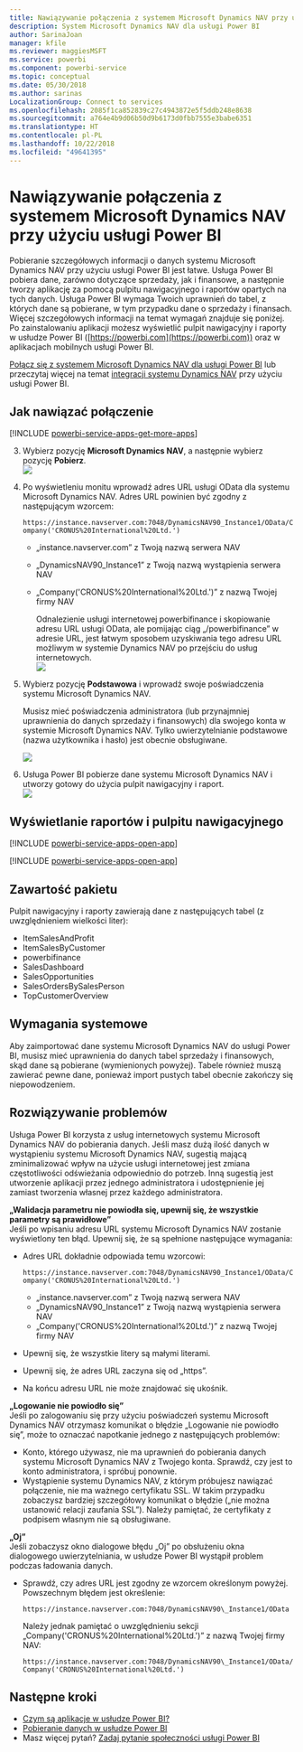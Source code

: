 ```yaml
---
title: Nawiązywanie połączenia z systemem Microsoft Dynamics NAV przy użyciu usługi Power BI
description: System Microsoft Dynamics NAV dla usługi Power BI
author: SarinaJoan
manager: kfile
ms.reviewer: maggiesMSFT
ms.service: powerbi
ms.component: powerbi-service
ms.topic: conceptual
ms.date: 05/30/2018
ms.author: sarinas
LocalizationGroup: Connect to services
ms.openlocfilehash: 2085f1ca852839c27c4943872e5f5ddb248e8638
ms.sourcegitcommit: a764e4b9d06b50d9b6173d0fbb7555e3babe6351
ms.translationtype: HT
ms.contentlocale: pl-PL
ms.lasthandoff: 10/22/2018
ms.locfileid: "49641395"
---
```

# <a name="connect-to-microsoft-dynamics-nav-with-power-bi"></a>Nawiązywanie połączenia z systemem Microsoft Dynamics NAV przy użyciu usługi Power BI
Pobieranie szczegółowych informacji o danych systemu Microsoft Dynamics NAV przy użyciu usługi Power BI jest łatwe. Usługa Power BI pobiera dane, zarówno dotyczące sprzedaży, jak i finansowe, a następnie tworzy aplikację za pomocą pulpitu nawigacyjnego i raportów opartych na tych danych. Usługa Power BI wymaga Twoich uprawnień do tabel, z których dane są pobierane, w tym przypadku dane o sprzedaży i finansach. Więcej szczegółowych informacji na temat wymagań znajduje się poniżej. Po zainstalowaniu aplikacji możesz wyświetlić pulpit nawigacyjny i raporty w usłudze Power BI ([https://powerbi.com](https://powerbi.com)) oraz w aplikacjach mobilnych usługi Power BI. 

[Połącz się z systemem Microsoft Dynamics NAV dla usługi Power BI](https://app.powerbi.com/getdata/services/microsoft-dynamics-nav) lub przeczytaj więcej na temat [integracji systemu Dynamics NAV](https://powerbi.microsoft.com/integrations/microsoft-dynamics-nav) przy użyciu usługi Power BI.

## <a name="how-to-connect"></a>Jak nawiązać połączenie
[!INCLUDE [powerbi-service-apps-get-more-apps](./includes/powerbi-service-apps-get-more-apps.md)]

3. Wybierz pozycję **Microsoft Dynamics NAV**, a następnie wybierz pozycję **Pobierz**.  
   ![](media/service-connect-to-microsoft-dynamics-nav/mdnav.png)
4. Po wyświetleniu monitu wprowadź adres URL usługi OData dla systemu Microsoft Dynamics NAV. Adres URL powinien być zgodny z następującym wzorcem:
   
    `https://instance.navserver.com:7048/DynamicsNAV90_Instance1/OData/Company('CRONUS%20International%20Ltd.')`
   
   * „instance.navserver.com” z Twoją nazwą serwera NAV
   * „DynamicsNAV90\_Instance1” z Twoją nazwą wystąpienia serwera NAV
   * „Company('CRONUS%20International%20Ltd.')” z nazwą Twojej firmy NAV
     
     Odnalezienie usługi internetowej powerbifinance i skopiowanie adresu URL usługi OData, ale pomijając ciąg „/powerbifinance” w adresie URL, jest łatwym sposobem uzyskiwania tego adresu URL możliwym w systemie Dynamics NAV po przejściu do usług internetowych.  
     ![](media/service-connect-to-microsoft-dynamics-nav/param.png)
5. Wybierz pozycję **Podstawowa** i wprowadź swoje poświadczenia systemu Microsoft Dynamics NAV.
   
    Musisz mieć poświadczenia administratora (lub przynajmniej uprawnienia do danych sprzedaży i finansowych) dla swojego konta w systemie Microsoft Dynamics NAV.  Tylko uwierzytelnianie podstawowe (nazwa użytkownika i hasło) jest obecnie obsługiwane.
   
    ![](media/service-connect-to-microsoft-dynamics-nav/creds.png)
6. Usługa Power BI pobierze dane systemu Microsoft Dynamics NAV i utworzy gotowy do użycia pulpit nawigacyjny i raport.   
   ![](media/service-connect-to-microsoft-dynamics-nav/dashboard.png)

## <a name="view-the-dashboard-and-reports"></a>Wyświetlanie raportów i pulpitu nawigacyjnego
[!INCLUDE [powerbi-service-apps-open-app](./includes/powerbi-service-apps-open-app.md)]

[!INCLUDE [powerbi-service-apps-open-app](./includes/powerbi-service-apps-what-now.md)]

## <a name="whats-included"></a>Zawartość pakietu
Pulpit nawigacyjny i raporty zawierają dane z następujących tabel (z uwzględnieniem wielkości liter):  

* ItemSalesAndProfit  
* ItemSalesByCustomer  
* powerbifinance  
* SalesDashboard  
* SalesOpportunities  
* SalesOrdersBySalesPerson  
* TopCustomerOverview  

## <a name="system-requirements"></a>Wymagania systemowe
Aby zaimportować dane systemu Microsoft Dynamics NAV do usługi Power BI, musisz mieć uprawnienia do danych tabel sprzedaży i finansowych, skąd dane są pobierane (wymienionych powyżej). Tabele również muszą zawierać pewne dane, ponieważ import pustych tabel obecnie zakończy się niepowodzeniem.

## <a name="troubleshooting"></a>Rozwiązywanie problemów
Usługa Power BI korzysta z usług internetowych systemu Microsoft Dynamics NAV do pobierania danych. Jeśli masz dużą ilość danych w wystąpieniu systemu Microsoft Dynamics NAV, sugestią mającą zminimalizować wpływ na użycie usługi internetowej jest zmiana częstotliwości odświeżania odpowiednio do potrzeb. Inną sugestią jest utworzenie aplikacji przez jednego administratora i udostępnienie jej zamiast tworzenia własnej przez każdego administratora.

**„Walidacja parametru nie powiodła się, upewnij się, że wszystkie parametry są prawidłowe”**  
Jeśli po wpisaniu adresu URL systemu Microsoft Dynamics NAV zostanie wyświetlony ten błąd. Upewnij się, że są spełnione następujące wymagania:

* Adres URL dokładnie odpowiada temu wzorcowi:
  
    `https://instance.navserver.com:7048/DynamicsNAV90_Instance1/OData/Company('CRONUS%20International%20Ltd.')`
  
  * „instance.navserver.com” z Twoją nazwą serwera NAV
  * „DynamicsNAV90\_Instance1” z Twoją nazwą wystąpienia serwera NAV
  * „Company('CRONUS%20International%20Ltd.')” z nazwą Twojej firmy NAV
* Upewnij się, że wszystkie litery są małymi literami.  
* Upewnij się, że adres URL zaczyna się od „https”.  
* Na końcu adresu URL nie może znajdować się ukośnik.

**„Logowanie nie powiodło się”**  
Jeśli po zalogowaniu się przy użyciu poświadczeń systemu Microsoft Dynamics NAV otrzymasz komunikat o błędzie „Logowanie nie powiodło się”, może to oznaczać napotkanie jednego z następujących problemów:

* Konto, którego używasz, nie ma uprawnień do pobierania danych systemu Microsoft Dynamics NAV z Twojego konta. Sprawdź, czy jest to konto administratora, i spróbuj ponownie.
* Wystąpienie systemu Dynamics NAV, z którym próbujesz nawiązać połączenie, nie ma ważnego certyfikatu SSL. W takim przypadku zobaczysz bardziej szczegółowy komunikat o błędzie („nie można ustanowić relacji zaufania SSL”). Należy pamiętać, że certyfikaty z podpisem własnym nie są obsługiwane.

**„Oj”**  
Jeśli zobaczysz okno dialogowe błędu „Oj” po obsłużeniu okna dialogowego uwierzytelniania, w usłudze Power BI wystąpił problem podczas ładowania danych.

* Sprawdź, czy adres URL jest zgodny ze wzorcem określonym powyżej. Powszechnym błędem jest określenie:
  
    `https://instance.navserver.com:7048/DynamicsNAV90\_Instance1/OData`
  
    Należy jednak pamiętać o uwzględnieniu sekcji „Company('CRONUS%20International%20Ltd.')” z nazwą Twojej firmy NAV:
  
    `https://instance.navserver.com:7048/DynamicsNAV90\_Instance1/OData/Company('CRONUS%20International%20Ltd.')`

## <a name="next-steps"></a>Następne kroki
* [Czym są aplikacje w usłudze Power BI?](service-create-distribute-apps.md)
* [Pobieranie danych w usłudze Power BI](service-get-data.md)
* Masz więcej pytań? [Zadaj pytanie społeczności usługi Power BI](http://community.powerbi.com/)

